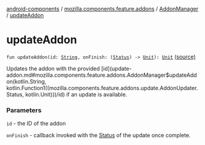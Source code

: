 [android-components](../../index.md) / [mozilla.components.feature.addons](../index.md) / [AddonManager](index.md) / [updateAddon](./update-addon.md)

# updateAddon

`fun updateAddon(id: `[`String`](https://kotlinlang.org/api/latest/jvm/stdlib/kotlin/-string/index.html)`, onFinish: (`[`Status`](../../mozilla.components.feature.addons.update/-addon-updater/-status/index.md)`) -> `[`Unit`](https://kotlinlang.org/api/latest/jvm/stdlib/kotlin/-unit/index.html)`): `[`Unit`](https://kotlinlang.org/api/latest/jvm/stdlib/kotlin/-unit/index.html) [(source)](https://github.com/mozilla-mobile/android-components/blob/master/components/feature/addons/src/main/java/mozilla/components/feature/addons/AddonManager.kt#L291)

Updates the addon with the provided [id](update-addon.md#mozilla.components.feature.addons.AddonManager$updateAddon(kotlin.String, kotlin.Function1((mozilla.components.feature.addons.update.AddonUpdater.Status, kotlin.Unit)))/id) if an update is available.

### Parameters

`id` - the ID of the addon

`onFinish` - callback invoked with the [Status](../../mozilla.components.feature.addons.update/-addon-updater/-status/index.md) of the update once complete.